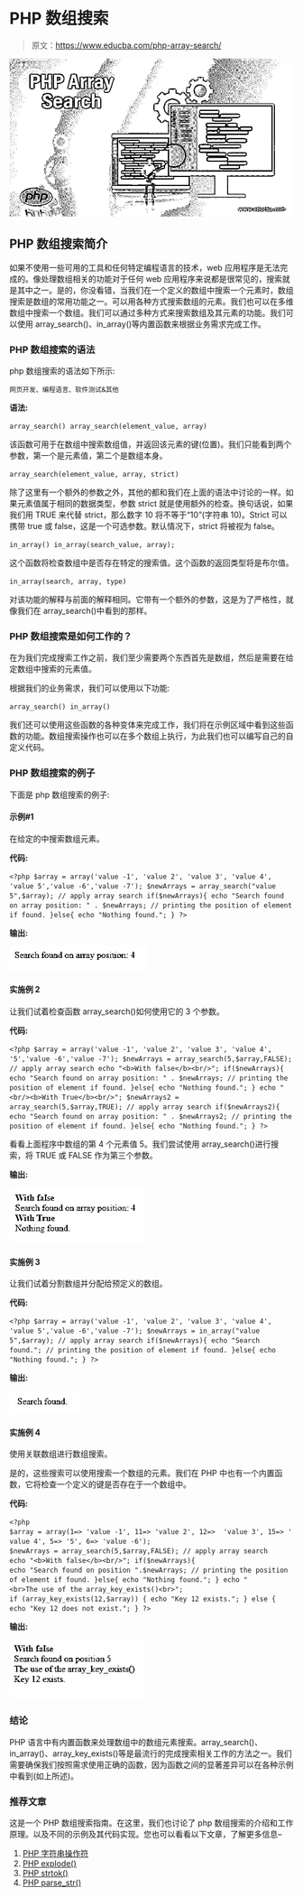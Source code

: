 # PHP 数组搜索

> 原文：<https://www.educba.com/php-array-search/>

![PHP-Array-Search](img/c1f7edbb940bb2d7532162ba31a31bfb.png)



## PHP 数组搜索简介

如果不使用一些可用的工具和任何特定编程语言的技术，web 应用程序是无法完成的。像处理数组相关的功能对于任何 web 应用程序来说都是很常见的，搜索就是其中之一。是的，你没看错，当我们在一个定义的数组中搜索一个元素时，数组搜索是数组的常用功能之一。可以用各种方式搜索数组的元素。我们也可以在多维数组中搜索一个数组。我们可以通过多种方式来搜索数组及其元素的功能。我们可以使用 array_search()、in_array()等内置函数来根据业务需求完成工作。

### PHP 数组搜索的语法

php 数组搜索的语法如下所示:

<small>网页开发、编程语言、软件测试&其他</small>

**语法:**

`array_search()
array_search(element_value, array)`

该函数可用于在数组中搜索数组值，并返回该元素的键(位置)。我们只能看到两个参数，第一个是元素值，第二个是数组本身。

`array_search(element_value, array, strict)`

除了这里有一个额外的参数之外，其他的都和我们在上面的语法中讨论的一样。如果元素值属于相同的数据类型，参数 strict 就是使用额外的检查。换句话说，如果我们用 TRUE 来代替 strict，那么数字 10 将不等于“10”(字符串 10)。Strict 可以携带 true 或 false，这是一个可选参数。默认情况下，strict 将被视为 false。

`in_array()
in_array(search_value, array);`

这个函数将检查数组中是否存在特定的搜索值。这个函数的返回类型将是布尔值。

`in_array(search, array, type)`

对该功能的解释与前面的解释相同。它带有一个额外的参数，这是为了严格性，就像我们在 array_search()中看到的那样。

### PHP 数组搜索是如何工作的？

在为我们完成搜索工作之前，我们至少需要两个东西首先是数组，然后是需要在给定数组中搜索的元素值。

根据我们的业务需求，我们可以使用以下功能:

`array_search()
in_array()`

我们还可以使用这些函数的各种变体来完成工作，我们将在示例区域中看到这些函数的功能。数组搜索操作也可以在多个数组上执行，为此我们也可以编写自己的自定义代码。

### PHP 数组搜索的例子

下面是 php 数组搜索的例子:

#### 示例#1

在给定的中搜索数组元素。

**代码:**

`<?php
$array = array('value -1', 'value 2', 'value 3', 'value 4', 'value 5','value -6','value -7');
$newArrays = array_search("value 5",$array); // apply array search
if($newArrays){
echo "Search found on array position: " . $newArrays; // printing the position of element if found.
}else{
echo "Nothing found.";
}
?>`

**输出:**

![PHP Array Search-1.1](img/144aa3ae4b076bc2b29f3a6493ef2db1.png)



#### 实施例 2

让我们试着检查函数 array_search()如何使用它的 3 个参数。

**代码:**

`<?php
$array = array('value -1', 'value 2', 'value 3', 'value 4', '5','value -6','value -7');
$newArrays = array_search(5,$array,FALSE); // apply array search
echo "<b>With false</b><br/>";
if($newArrays){
echo "Search found on array position: " . $newArrays; // printing the position of element if found.
}else{
echo "Nothing found.";
}
echo "<br/><b>With True</b><br/>";
$newArrays2 = array_search(5,$array,TRUE); // apply array search
if($newArrays2){
echo "Search found on array position: " . $newArrays2; // printing the position of element if found.
}else{
echo "Nothing found.";
}
?>`

看看上面程序中数组的第 4 个元素值 5。我们尝试使用 array_search()进行搜索，将 TRUE 或 FALSE 作为第三个参数。

**输出:**

![PHP Array Search-1.2](img/92ab3f6de22cf60b3afc685b5ab5e3e2.png)



#### 实施例 3

让我们试着分割数组并分配给预定义的数组。

**代码:**

`<?php
$array = array('value -1', 'value 2', 'value 3', 'value 4', 'value 5','value -6','value -7');
$newArrays = in_array("value 5",$array); // apply array search
if($newArrays){
echo "Search found."; // printing the position of element if found.
}else{
echo "Nothing found.";
}
?>`

**输出:**

![Output-1.3](img/67a4265a4ba253a6f1b6aeb2c0a1c2b4.png "Output-1.3")



#### 实施例 4

使用关联数组进行数组搜索。

是的，这些搜索可以使用搜索一个数组的元素。我们在 PHP 中也有一个内置函数，它将检查一个定义的键是否存在于一个数组中。

**代码:**

`<?php
$array = array(1=> 'value -1', 11=> 'value 2', 12=>  'value 3', 15=> 'value 4', 5=> '5', 6=> 'value -6');
$newArrays = array_search(5,$array,FALSE); // apply array search
echo "<b>With false</b><br/>";
if($newArrays){
echo "Search found on position ".$newArrays; // printing the position of element if found.
}else{
echo "Nothing found.";
}
echo "<br>The use of the array_key_exists()<br>";
if (array_key_exists(12,$array))
{
echo "Key 12 exists.";
}
else
{
echo "Key 12 does not exist.";
}
?>`

**输出:**

![Output-1.4](img/72356dd37db02cdb9d5f2acedf3202ff.png "Output-1.4")



### 结论

PHP 语言中有内置函数来处理数组中的数组元素搜索。array_search()、in_array()、array_key_exists()等是最流行的完成搜索相关工作的方法之一。我们需要确保我们按照需求使用正确的函数，因为函数之间的显著差异可以在各种示例中看到(如上所述)。

### 推荐文章

这是一个 PHP 数组搜索指南。在这里，我们也讨论了 php 数组搜索的介绍和工作原理。以及不同的示例及其代码实现。您也可以看看以下文章，了解更多信息–

1.  [PHP 字符串操作符](https://www.educba.com/php-string-operators/)
2.  [PHP explode()](https://www.educba.com/php-explode/)
3.  [PHP strtok()](https://www.educba.com/php-strtok/)
4.  [PHP parse_str()](https://www.educba.com/php-parse_str/)





